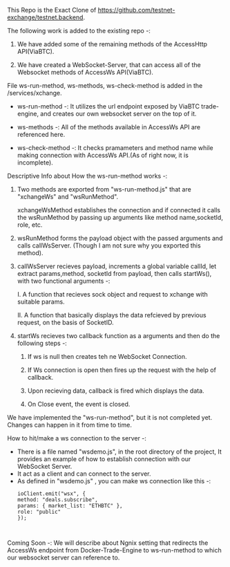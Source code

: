 This Repo is the Exact Clone of
https://github.com/testnet-exchange/testnet.backend.

The following work is added to the existing repo -:

1. We have added some of the remaining methods of the AccessHttp API(ViaBTC).

2. We have created a WebSocket-Server, that can access all of the Websocket methods of AccessWs API(ViaBTC).

File ws-run-method, ws-methods, ws-check-method is added in the /services/xchange.

- ws-run-method -: It utilizes the url endpoint exposed by ViaBTC trade-engine, and creates our
  own websocket server on the top of it.

- ws-methods -: All of the methods available in AccessWs API are referenced here.

- ws-check-method -: It checks pramameters and method name while making connection with AccessWs API.(As of right now, it is incomplete).

Descriptive Info about How the ws-run-method works -:

1. Two methods are exported  from "ws-run-method.js" that are "xchangeWs" and "wsRunMethod".

    xchangeWsMethod establishes the connection and if connected it calls the wsRunMethod by passing up arguments like method name,socketId, role, etc.

2. wsRunMethod forms the payload object with the passed arguments and calls callWsServer. (Though I am not sure why you exported this method).

3. callWsServer recieves payload, increments a global variable callId, let extract params,method, socketId from payload,
   then calls startWs(), with two functional arguments -:


    I. A function that recieves sock object and request to xchange with suitable params.

    II. A function that basically displays the data refcieved by previous request, on the basis of SocketID.

4. startWs recieves two callback function as a arguments and then do the following steps -:


    1. If ws is null then creates teh ne WebSocket Connection.

    2. If Ws connection is open then fires up the request with the help of callback.

    3. Upon recieving data, callback is fired which displays the data.

    4. On Close event, the event is closed.

We have implemented the "ws-run-method", but it is not completed yet. Changes can happen in it from time to time.

How to hit/make a ws connection to the server -:

- There is a file named "wsdemo.js", in the root directory of the project, It provides an example of how to establish connection with our WebSocket Server.
- It act as a client and can connect to the server.
- As defined in "wsdemo.js" , you can make ws connection like this -:
   ``` 
   ioClient.emit("wsx", {
  method: "deals.subscribe",
  params: { market_list: "ETHBTC" },
  role: "public"
  });
    


Coming Soon -: We will describe about Ngnix setting that redirects the AccessWs endpoint from Docker-Trade-Engine to ws-run-method to which our websocket server can reference to.
